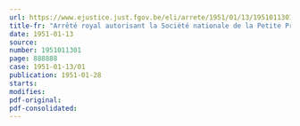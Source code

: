 ```yaml
---
url: https://www.ejustice.just.fgov.be/eli/arrete/1951/01/13/1951011301/justel
title-fr: "Arrêté royal autorisant la Société nationale de la Petite Propriété Terrienne à émettre, sous la garantie de l'Etat, un emprunt de 55,100,000 francs"
date: 1951-01-13
source:
number: 1951011301
page: 888888
case: 1951-01-13/01
publication: 1951-01-28
starts:
modifies:
pdf-original:
pdf-consolidated:
---
```


